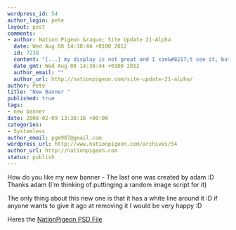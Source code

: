 ```yaml
--- 
wordpress_id: 54
author_login: pete
layout: post
comments: 
- author: Nation Pigeon &raquo; Site Update 21-Alpha
  date: Wed Aug 08 14:38:44 +0100 2012
  id: 7238
  content: "[...] my display is not great and I can&#8217;t see it, but the .psd file exists. Check out the new banner [...]"
  date_gmt: Wed Aug 08 14:38:44 +0100 2012
  author_email: ""
  author_url: http://nationpigeon.com/site-update-21-alpha/
author: Pete
title: "New Banner "
published: true
tags: 
- new banner
date: 2008-02-09 13:38:16 +00:00
categories: 
- Systemless
author_email: pgm987@gmail.com
wordpress_url: http://www.nationpigeon.com/archives/54
author_url: http://nationpigeon.com
status: publish
---
```

How do you like my new banner - The last one was created by adam :D Thanks adam (I'm thinking of puttinging a random image script for it)

The only thing about this new one is that it has a white line around it :D if anyone wants to give it ago at removing it I would be very happy :D

Heres the <a href="http://www.nationpigeon.com/wordpress/wp-content/uploads/2008/02/nationpigeontitle.zip" title="NationPigeon PSD File">NationPigeon PSD File</a><a href="http://www.nationpigeon.com/wordpress/wp-content/uploads/2008/02/title.zip" title="Photoshop Title"> </a>
